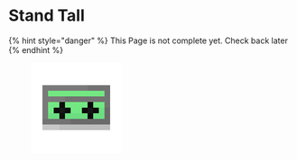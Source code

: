 # Stand Tall

{% hint style="danger" %}
This Page is not complete yet. Check back later
{% endhint %}

<figure><img src="https://github.com/ItsMePok/PFE/blob/wikiAssets/cassette/cassette_standtall.png?raw=true" alt=""><figcaption></figcaption></figure>
